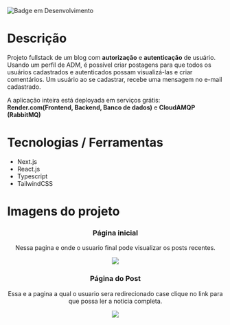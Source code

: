 ![Badge em Desenvolvimento](http://img.shields.io/static/v1?label=STATUS&message=EM%20DESENVOLVIMENTO&color=GREEN&style=for-the-badge)
# Descrição
Projeto fullstack de um blog com **autorização** e **autenticação** de usuário. Usando um perfil de ADM, é possível
criar postagens para que todos os usuários cadastrados e autenticados possam visualizá-las e criar comentários. Um usuário
ao se cadastrar, recebe uma mensagem no e-mail cadastrado.

A aplicação inteira está deployada em serviços grátis: **Render.com(Frontend, Backend, Banco de dados)** e **CloudAMQP (RabbitMQ)**

# Tecnologias / Ferramentas
- Next.js
- React.js
- Typescript
- TailwindCSS


# Imagens do projeto

<div align="center">
  <h3 align="center">Página inicial</h3>
  <p>Nessa pagina e onde o usuario final pode visualizar os posts recentes.
  </p>
  <image src="https://raw.githubusercontent.com/TallysonFreitas/Blog-News/main/public/pagina-inicial.jpeg"/>
</div>

<div align="center">
  <h3 align="center">Página do Post</h3>
  <p>Essa e a pagina a qual o usuario sera redirecionado case clique no link para que possa ler a noticia completa.
  </p>
  <image src="https://raw.githubusercontent.com/TallysonFreitas/Blog-News/main/public/pagina-noticias.jpeg?raw=true"/>
</div>
